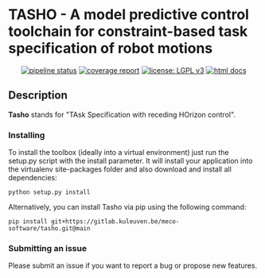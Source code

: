 # TASHO - A model predictive control toolchain for constraint-based task specification of robot motions

<div align="center">

[![pipeline status](https://gitlab.mech.kuleuven.be/meco-software/tasho/badges/master/pipeline.svg)](https://gitlab.mech.kuleuven.be/meco-software/tasho/commits/master)
[![coverage report](https://gitlab.mech.kuleuven.be/meco-software/tasho/badges/master/coverage.svg)](https://meco-software.pages.mech.kuleuven.be/tasho/coverage/index.html)
[![license: LGPL v3](https://img.shields.io/badge/license-LGPL%20v3-success.svg)](https://opensource.org/licenses/LGPL-3.0)
[![html docs](https://img.shields.io/static/v1.svg?label=docs&message=online&color=informational)](http://meco-software.pages.mech.kuleuven.be/tasho)

</div>

## Description

**Tasho** stands for "TAsk Specification with receding HOrizon control".

### Installing

To install the toolbox (ideally into a virtual environment) just run the setup.py script with the install parameter. It will install your application into the virtualenv site-packages folder and also download and install all dependencies:

```
python setup.py install
```

Alternatively, you can install Tasho via pip using the following command:
```
pip install git+https://gitlab.kuleuven.be/meco-software/tasho.git@main
```

### Submitting an issue

Please submit an issue if you want to report a bug or propose new features.
